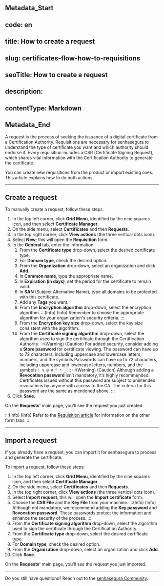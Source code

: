 ## Metadata_Start 
## code: en
## title: How to create a request 
## slug: certificates-flow-how-to-requisitions 
## seoTitle: How to create a request 
## description:  
## contentType: Markdown 
## Metadata_End
A request is the process of seeking the issuance of a digital certificate from a Certification Authority. Requisitions are necessary for senhasegura to understand the type of certificate you want and which authority should endorse it. Every requisition includes a CSR (Certificate Signing Request), which shares vital information with the Certification Authority to generate the certificate.

You can create new requisitions from the product or import existing ones. This article explains how to do both actions.
***
## Create a request

To manually create a request, follow these steps:

1. In the top left corner, click **Grid Menu**, identified by the nine squares icon, and then select **Certificate Manager**.
2. On the side menu, select **Certificates** and then **Requests**.
3. In the top right corner, click **View actions** (the three vertical dots icon).
4. Select **New**; this will open the **Requisition** form.
5. In the **General** tab, enter the information:
    1. From the **Certificate type** drop-down, select the desired certificate type.
    2. For **Domain type**, check the desired option.
    3. From the **Organization** drop-down, select an organization and click **Add**.
    4. In **Common name**, type the appropriate name.
    5. In **Expiration (in days)**, set the period for the certificate to remain valid.
    6. In **SAN** (Subject Alternative Name), type all domains to be protected with this certificate.
    7. Add any **Tags** you want.
    8. From the **Encryption algorithm** drop-down, select the encryption algorithm.
    :::(Info) (Info)
    Remember to choose the appropriate algorithm for your organization's security criteria.
    :::
    8. From the **Encryption key size** drop-down, select the key size consistent with the algorithm.
    9. From the **Certificate signing algorithm** drop-down, select the algorithm used to sign the certificate through the Certification Authority.
    :::(Warning) (Caution)
    For added security, consider adding a **Store password** for certificate viewing. The password can have up to 72 characters, including uppercase and lowercase letters, numbers, and the symbols Passwords can have up to 72 characters, including uppercase and lowercase letters, numbers, and the symbols ```! % @ # ^ * _```
    :::
    :::(Warning) (Caution)
    Although adding a **Revocation password** isn’t mandatory, it’s highly recommended. Certificates issued without this password are subject to unintended revocations by anyone with access to the CA. The criteria for this password are the same as mentioned above.
    :::
6. Click **Save**.

On the **Requests'** main page, you'll see the request you just created.

:::(Info) (Info)
Refer to the [Requisition article](/v3-32/docs/certificate-manager-reference-requisition-form) for information on the other form tabs.
:::
***
## Import a request

If you already have a request, you can import it for senhasegura to process and generate the certificate.

To import a request, follow these steps:

1. In the top left corner, click **Grid Menu**, identified by the nine squares icon, and then select **Certificate Manager**.
2. On the side menu, select **Certificates** and then **Requests**.
3. In the top right corner, click **View actions** (the three vertical dots icon).
4. Select **Import request**; this will open the **Import certificate** form.
5. Choose the **CSR File** and the **Key File** from your machine.
    :::(Info) (Info)
    Although not mandatory, we recommend adding the **Key password** and **Revocation password**. These passwords protect the information and enhance the security of the process.
    :::
6. From the **Certificate signing algorithm** drop-down, select the algorithm used to sign the certificate through the Certification Authority.
7. From the **Certificate type** drop-down, select the desired certificate type.
8. For **Domain type**, check the desired option.
9. From the **Organization** drop-down, select an organization and click **Add**.
10. Click **Save**.

On the **Requests'** main page, you'll see the request you just imported.
***
Do you still have questions? Reach out to the [senhasegura Community](https://community.senhasegura.io/).



